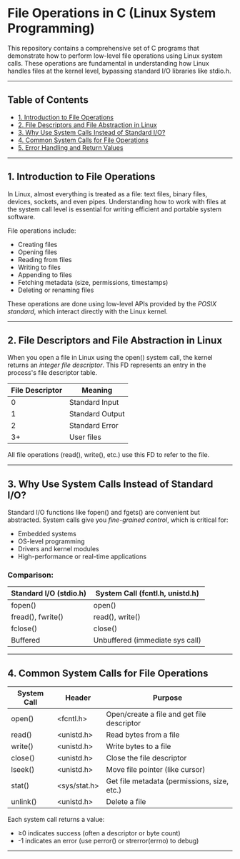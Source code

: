 # File Operations in C (Linux System Programming)

This repository contains a comprehensive set of C programs that demonstrate how to perform low-level file operations using Linux system calls. These operations are fundamental in understanding how Linux handles files at the kernel level, bypassing standard I/O libraries like stdio.h.

---

## Table of Contents

- [1. Introduction to File Operations](#1-introduction-to-file-operations)
- [2. File Descriptors and File Abstraction in Linux](#2-file-descriptors-and-file-abstraction-in-linux)
- [3. Why Use System Calls Instead of Standard I/O?](#3-why-use-system-calls-instead-of-standard-io)
- [4. Common System Calls for File Operations](#4-common-system-calls-for-file-operations)
- [5. Error Handling and Return Values](#5-error-handling-and-return-values)

---

## 1. Introduction to File Operations

In Linux, almost everything is treated as a file: text files, binary files, devices, sockets, and even pipes. Understanding how to work with files at the system call level is essential for writing efficient and portable system software.

File operations include:

- Creating files
- Opening files
- Reading from files
- Writing to files
- Appending to files
- Fetching metadata (size, permissions, timestamps)
- Deleting or renaming files

These operations are done using low-level APIs provided by the *POSIX standard*, which interact directly with the Linux kernel.

---

## 2. File Descriptors and File Abstraction in Linux

When you open a file in Linux using the open() system call, the kernel returns an *integer file descriptor*. This FD represents an entry in the process's file descriptor table.

| File Descriptor | Meaning         |
|-----------------|-----------------|
| 0               | Standard Input  |
| 1               | Standard Output |
| 2               | Standard Error  |
| 3+              | User files      |

All file operations (read(), write(), etc.) use this FD to refer to the file.

---

## 3. Why Use System Calls Instead of Standard I/O?

Standard I/O functions like fopen() and fgets() are convenient but abstracted. System calls give you *fine-grained control*, which is critical for:

- Embedded systems
- OS-level programming
- Drivers and kernel modules
- High-performance or real-time applications

### Comparison:

| Standard I/O (stdio.h)  | System Call (fcntl.h, unistd.h) |
|---------------------------|--------------------------------------|
| fopen()                 | open()                             |
| fread(), fwrite()     | read(), write()                  |
| fclose()                | close()                            |
| Buffered                  | Unbuffered (immediate sys call)      |

---

## 4. Common System Calls for File Operations

| System Call | Header         | Purpose                                        |
|-------------|----------------|------------------------------------------------|
| open()    | <fcntl.h>    | Open/create a file and get file descriptor     |
| read()    | <unistd.h>   | Read bytes from a file                         |
| write()   | <unistd.h>   | Write bytes to a file                          |
| close()   | <unistd.h>   | Close the file descriptor                      |
| lseek()   | <unistd.h>   | Move file pointer (like cursor)                |
| stat()    | <sys/stat.h> | Get file metadata (permissions, size, etc.)    |
| unlink()  | <unistd.h>   | Delete a file                                  |

Each system call returns a value:
- ≥0 indicates success (often a descriptor or byte count)
- -1 indicates an error (use perror() or strerror(errno) to debug)

---

